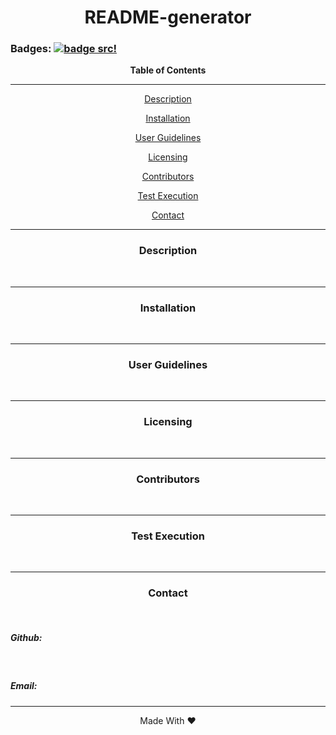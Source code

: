 <div align='center'>
<h1><strong>README-generator</strong></h1>
</div>
 
### Badges: [![badge src!](https://img.shields.io/badge/license-MIT-blue)](https://github.com/SBoudrias/Inquirer.js/)

  
<div align='center'>
<strong>Table of Contents</strong>  
<hr>
  <p><a href='#desc'>Description</a></p>
  <p><a href='#install'>Installation</a></p>
  <p><a href='#user'>User Guidelines</a></p>
  <p><a href='#license'>Licensing</a></p>
  <p><a href='#contribute'>Contributors</a></p>
  <p><a href='#test'>Test Execution</a></p>
  <p><a href='#contact'>Contact</a></p>

<hr>
</div>

<div align='center'>
  <h3><a id='desc'>Description</a></h3>
</div>

<div>
&nbsp;&nbsp;&nbsp;&nbsp;&nbsp;&nbsp;
</div>

<hr>

<div align='center'>
  <h3><a id='install'>Installation</a></h3>
</div>

<div>
&nbsp;&nbsp;&nbsp;&nbsp;&nbsp;&nbsp;
</div>

<hr>

<div align='center'>
  <h3><a id='user'>User Guidelines</a></h3>
</div>

<div>
&nbsp;&nbsp;&nbsp;&nbsp;&nbsp;&nbsp;
</div>

<hr>

<div align='center'>
  <h3><a id='license'>Licensing</a></h3>
</div>

<div>
&nbsp;&nbsp;&nbsp;&nbsp;&nbsp;&nbsp;
</div>

<hr>

<div align='center'>
  <h3><a id='contribute'>Contributors</a></h3>
</div>

<div>
&nbsp;&nbsp;&nbsp;&nbsp;&nbsp;&nbsp;
</div>

<hr>

<div align='center'>
  <h3><a id='test'>Test Execution</a></h3>
</div>

<div>
&nbsp;&nbsp;&nbsp;&nbsp;&nbsp;&nbsp;
</div>

<hr>

<div align='center'>
  <h3><a id='contact'>Contact</a></h3>
</div>

<div>
 &nbsp;&nbsp;&nbsp;&nbsp;&nbsp;&nbsp;<h5>Github: <a href='https://github.com/ '> </a></h5>
 &nbsp;&nbsp;&nbsp;&nbsp;&nbsp;&nbsp;<h5>Email: </h5>
</div>

<hr>

<div align="center">Made With ❤️</div>
